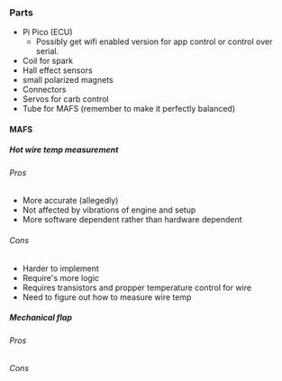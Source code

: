 ### Parts 
- Pi Pico (ECU)
	- Possibly get wifi enabled version for app control or control over serial. 
- Coil for spark
- Hall effect sensors
- small polarized magnets
- Connectors 
- Servos for carb control
- Tube for MAFS (remember to make it perfectly balanced)

#### MAFS
##### Hot wire temp measurement
###### Pros
- More accurate (allegedly)
- Not affected by vibrations of engine and setup
- More software dependent rather than hardware dependent

###### Cons
- Harder to implement
- Require's more logic
- Requires transistors and propper temperature control for wire
- Need to figure out how to measure wire temp
##### Mechanical flap
###### Pros


###### Cons




